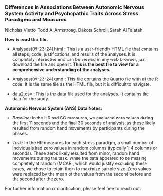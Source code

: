 

###  **Differences in Associations Between Autonomic Nervous System Activity and Psychopathic Traits Across Stress Paradigms and Measures**

Nicholas Vietto, Todd A. Armstrong, Dakota Schroll, Sarah Al Falatah


**How to read this file:**

* Analyses(09-23-24).html : This is a user-friendly HTML file that contains all steps, code, justifications, and results of the analyses. It is completely interactive and can be viewed in any web browser, just download the file and open it. **This is the best file to view for a comprehensive understanding of the analyses.**

* Analyses(09-23-24).qmd : This file contains the Quarto file with all the R code. It is the same file as the HTML file, but it is difficult to navigate.  

* data2.csv : This is the data file used for the analyses. It contains the data for the study.

**Autonomic Nervous System (ANS) Data Notes:**

* *Baseline*: In the HR and SC measures, we excluded zero values during the first 11 seconds and the final 30 seconds of analysis, as these likely resulted from random hand movements by participants during the phases.

* *Task*: In the HR measures for each stress paradigm, a small number of individuals had zero values in random columns (typically 1-4 columns or seconds). These zeros likely resulted from minor, random hand movements during the task. While the data appeared to be missing completely at random (MCAR), which would justify excluding these cases, we chose to retain them to maximize sample size. Zero values were replaced by the mean of the values from the second before and the second after the zero.

For further information or clarification, please feel free to reach out.

